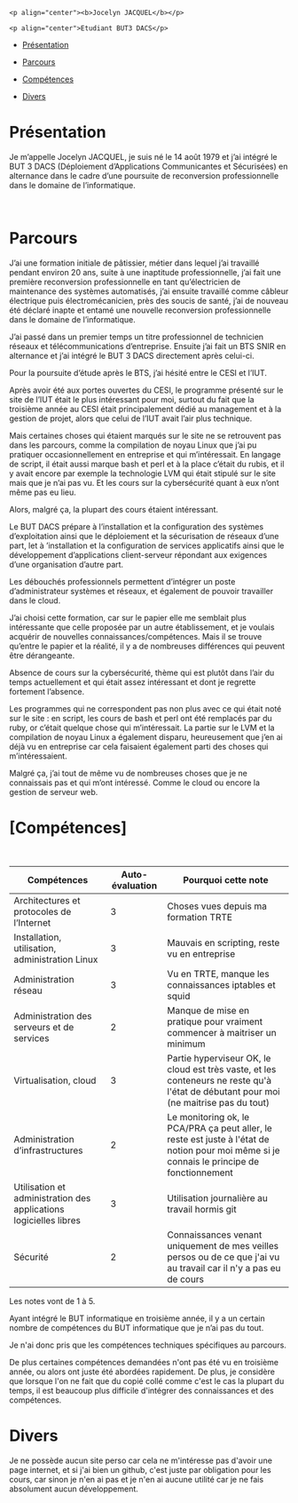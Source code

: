   <div> 

    <p align="center"><b>Jocelyn JACQUEL</b></p> 

    <p align="center">Etudiant BUT3 DACS</p> 

  </div> 



  

<div class="no-site no-print"> 

  

  

- [Présentation](#présentation) 

- [Parcours](#parcours) 

- [Compétences](#compétences) 

- [Divers](#divers) 

  

  

</div> 

  

<div class="no-print"> 

  

#  Présentation 

  

</div> 

  

Je m’appelle Jocelyn JACQUEL, je suis né le 14 août 1979 et j’ai intégré le BUT 3 DACS (Déploiement d’Applications Communicantes et Sécurisées) en alternance dans le cadre d’une poursuite de reconversion professionnelle dans le domaine de l’informatique.  

  

<div class="only-print horizontal-line"></div> 

<br class="only-print"> 

  

#  Parcours 

  

J’ai une formation initiale de pâtissier, métier dans lequel j’ai travaillé pendant environ 20 ans, suite à une inaptitude professionnelle, j’ai fait une première reconversion professionnelle en tant qu’électricien de maintenance des systèmes automatisés, j’ai ensuite travaillé comme câbleur électrique puis électromécanicien, près des soucis de santé, j’ai de nouveau été déclaré inapte et entamé une nouvelle reconversion professionnelle dans le domaine de l’informatique. 

J’ai passé dans un premier temps un titre professionnel de technicien réseaux et télécommunications d’entreprise. Ensuite j’ai fait un BTS SNIR en alternance et j’ai intégré le BUT 3 DACS directement après celui-ci. 

Pour la poursuite d’étude après le BTS, j’ai hésité entre le CESI et l’IUT. 

Après avoir été aux portes ouvertes du CESI, le programme présenté sur le site de l’IUT était le plus intéressant pour moi, surtout du fait que la troisième année au CESI était principalement dédié au management et à la gestion de projet, alors que celui de l’IUT avait l’air plus technique. 

Mais certaines choses qui étaient marqués sur le site ne se retrouvent pas dans les parcours, comme la compilation de noyau Linux que j’ai pu pratiquer occasionnellement en entreprise et qui m’intéressait. En langage de script, il était aussi marque bash et perl et à la place c’était du rubis, et il y avait encore par exemple la technologie LVM qui était stipulé sur le site mais que je n’ai pas vu. Et les cours sur la cybersécurité quant à eux n’ont même pas eu lieu. 

Alors, malgré ça, la plupart des cours étaient intéressant. 

  

Le BUT DACS prépare à l’installation et la configuration des systèmes d’exploitation ainsi que le déploiement et la sécurisation de réseaux d’une part, let à ’installation et la configuration de services applicatifs ainsi que le développement d’applications client-serveur répondant aux exigences d’une organisation d’autre part. 

Les débouchés professionnels permettent d’intégrer un poste d’administrateur systèmes et réseaux, et également de pouvoir travailler dans le cloud. 

J’ai choisi cette formation, car sur le papier elle me semblait plus intéressante que celle proposée par un autre établissement, et je voulais acquérir de nouvelles connaissances/compétences. Mais il se trouve qu’entre le papier et la réalité, il y a de nombreuses différences qui peuvent être dérangeante. 

Absence de cours sur la cybersécurité, thème qui est plutôt dans l’air du temps actuellement et qui était assez intéressant et dont je regrette fortement l’absence. 

Les programmes qui ne correspondent pas non plus avec ce qui était noté sur le site : en script, les cours de bash et perl ont été remplacés par du ruby, or c’était quelque chose qui m’intéressait. La partie sur le LVM et la compilation de noyau Linux a également disparu, heureusement que j’en ai déjà vu en entreprise car cela faisaient également parti des choses qui m’intéressaient. 

Malgré ça, j’ai tout de même vu de nombreuses choses que je ne connaissais pas et qui m’ont intéressé. Comme le cloud ou encore la gestion de serveur web. 

  

#  [Compétences] 

  

  

  

<br class="only-print"> 

  

| Compétences                                                       | Auto-évaluation        | Pourquoi cette note | 
| ----------------------------------------------------------------- | ---------------------- | ------------------- | 
| Architectures et protocoles de l’Internet                         | 3                 | Choses vues depuis ma formation TRTE            | 
| Installation, utilisation, administration Linux                   | 3         | Mauvais en scripting, reste vu en entreprise  | 
| Administration réseau                                             | 3             | Vu en TRTE, manque les connaissances iptables et squid            | 
| Administration des serveurs et de services                        | 2              | Manque de mise en pratique pour vraiment commencer à maitriser un minimum         | 
| Virtualisation, cloud                                             | 3               | Partie hyperviseur OK, le cloud est très vaste, et les conteneurs ne reste qu'à l'état de débutant pour moi (ne maitrise pas du tout)          | 
| Administration d’infrastructures                                  | 2 | Le monitoring ok, le PCA/PRA ça peut aller, le reste est juste à l'état de notion pour moi même si je connais le principe de fonctionnement         | 
| Utilisation et administration des applications logicielles libres | 3 | Utilisation journalière au travail hormis git          | 
| Sécurité                                                          | 2                 | Connaissances venant uniquement de mes veilles persos ou de ce que j'ai vu au travail car il n'y a pas eu de cours   |  

  

Les notes vont de 1 à 5. 

  

Ayant intégré le BUT informatique en troisième année, il y a un certain nombre de compétences du BUT informatique que je n’ai pas du tout. 

Je n'ai donc pris que les compétences techniques spécifiques au parcours. 

De plus certaines compétences demandées n'ont pas été vu en troisième année, ou alors ont juste été abordées rapidement. De plus, je considère que lorsque l'on ne fait que du copié collé comme c'est le cas la plupart du temps, il est beaucoup plus difficile d'intégrer des connaissances et des compétences. 

  

  

<div class="page-break"></div> 

<div class="no-print"> 

  

# Divers 

  

Je ne possède aucun site perso car cela ne m'intéresse pas d'avoir une page internet, et si j'ai bien un github, c'est juste par obligation pour les cours, car sinon je n'en ai pas et je n'en ai aucune utilité car je ne fais absolument aucun développement. 

 
